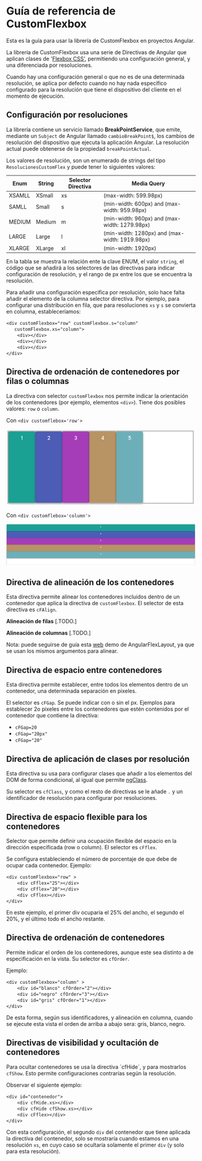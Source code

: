 


# Guía de referencia de CustomFlexbox

Esta es la guía para usar la librería de CustomFlexbox en proyectos Angular.

La librería de CustomFlexbox usa una serie de Directivas de Angular que aplican clases de '[Flexbox CSS'](https://developer.mozilla.org/es/docs/Web/CSS/CSS_Flexible_Box_Layout/Basic_Concepts_of_Flexbox), permitiendo una configuración general, y una diferenciada por resoluciones.

Cuando hay una configuración general o que no es de una determinada resolución, se aplica por defecto cuando no hay nada específico configurado para la resolución que tiene el dispositivo del cliente en el momento de ejecución.


## Configuración por resoluciones

La librería contiene un servicio llamado **BreakPointService**, que emite, mediante un `Subject` de Angular llamado `cambioBreakPoint$`, los cambios de resolución del dispositivo que ejecuta la aplicación Angular. La resolución actual puede obtenerse de la propiedad `breakPointActual`.

Los valores de resolución, son un enumerado de strings del tipo `ResolucionesCustomFlex` y puede tener lo siguientes valores:

| Enum | String |Selector Directiva | Media Query |
|--|--| --| --|
| XSAMLL | XSmall | xs|(max-width: 599.98px)|
| SAMLL|Small  |s |(min-width: 600px) and (max-width: 959.98px)|
| MEDIUM |Medium  |m |(min-width: 960px) and (max-width: 1279.98px)|
| LARGE | Large |l |(min-width: 1280px) and (max-width: 1919.98px)|
| XLARGE| XLarge |xl |(min-width: 1920px)|

En la tabla se muestra la relación ente la clave ENUM, el valor `string`,  el código que se añadirá a los selectores de las directivas para indicar configuración de resolución, y el rango de px entre los que se encuentra la resolución.

Para añadir una configuración especifica por resolución, solo hace falta añadir el elemento de la columna selector directiva. Por ejemplo, para configurar una distribución en fila, que para resoluciones `xs` y `s` se convierta en columna, estableceríamos:

    <div customFlexbox="row" customFlexbox.s="column" 
       customFlexbox.xs="column">
	    <div></div>
	    <div></div>
	    <div></div>
	</div>



## Directiva de ordenación de contenedores por filas o columnas

La directiva con selector `customFlexbox` nos permite indicar la orientación de los contenedores (por ejemplo, elementos `<div>`).
Tiene dos posibles valores: `row` o `column`.

Con `<div customflebox='row'>`

![colocacionDicEnFila](/images/row-start-stretch.png)

Con `<div customflebox='column'>`

![colocacionDicEnFila](/images/column-start-stretch.png)

## Directiva de alineación de los contenedores

Esta directiva permite alinear los contenedores incluidos dentro de un contenedor que aplica la directiva de `customFlexbox`. El selector de esta directiva es `cFAlign`.

**Alineación de filas**
[.TODO.]

**Alineación de columnas**
[.TODO.]

Nota: puede seguirse de guía esta [web](https://tburleson-layouts-demos.firebaseapp.com/#/docs) demo de AngularFlexLayout, ya que se usan los mismos argumentos para alinear.

## Directiva de espacio entre contenedores

Esta directiva permite establecer, entre todos los elementos dentro de un contenedor, una determinada separación en pixeles.

El selector es `cFGap`. Se puede indicar con o sin el px. Ejemplos para establecer 2o pixeles entre los contenedores que estén contenidos por el contenedor que contiene la directiva:

 - `cFGap=20`
 - `cFGap="20px"`
 - `cFGap="20"`



## Directiva de aplicación de clases por resolución

Esta directiva su usa para configurar clases que añadir a los elementos del DOM de forma condicional, al igual que permite [ngClass](https://angular.io/api/common/NgClass). 

Su selector es `cfClass`, y como el resto de directivas se le añade `.` y un identificador de resolución para configurar por resoluciones.


## Directiva de espacio flexible para los contenedores

Selector que permite definir una ocupación flexible del espacio en la dirección especificada (row o column). El selector es `cFflex`.

Se configura estableciendo el número de porcentaje de que debe de ocupar cada contenedor. Ejemplo: 

    <div customFlexbox="row" >
	    <div cFflex="25"></div>
	    <div cFflex="20"></div>
	    <div cFflex></div>
	</div>

En este ejemplo, el primer div ocuparía el 25% del ancho, el segundo el 20%, y el último todo el ancho restante.

## Directiva de ordenación de contenedores

Permite indicar el orden de los contenedores, aunque este sea distinto a de especificación en la vista. Su selector es `cfOrder`.

Ejemplo:

    <div customFlexbox="column" >
	    <div id="blanco" cfOrder="2"></div>
	    <div id="negro" cfOrder="3"></div>
	    <div id="gris" cfOrder="1"></div>
	</div>

De esta forma, según sus identificadores, y alineación en columna, cuando se ejecute esta vista el orden de arriba a abajo sera: gris, blanco, negro.

## Directivas de visibilidad y ocultación de contenedores

Para ocultar contenedores se usa la directiva ´cfHide´, y para mostrarlos `cfShow`. Esto permite configuraciones contrarías según la resolución.

Observar el siguiente ejemplo:

    <div id="contenedor">
	    <div cfHide.xs></div>
	    <div cfHide cfShow.xs></div>
	    <div cFflex></div>
	</div>
	
Con esta configuración, el segundo `div` del contenedor que tiene aplicada la directiva del contenedor, solo se mostraría cuando estamos en una resolución `xs`, en cuyo caso se ocultaría solamente el primer `div` (y solo para esta resolución).


